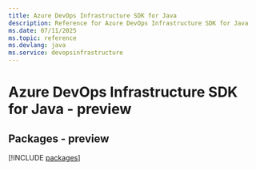 ```yaml
---
title: Azure DevOps Infrastructure SDK for Java
description: Reference for Azure DevOps Infrastructure SDK for Java
ms.date: 07/11/2025
ms.topic: reference
ms.devlang: java
ms.service: devopsinfrastructure
---
```

# Azure DevOps Infrastructure SDK for Java - preview
## Packages - preview
[!INCLUDE [packages](devops-infrastructure-index.md)]